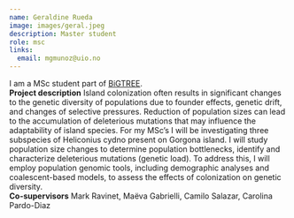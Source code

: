 ```yaml
---
name: Geraldine Rueda
image: images/geral.jpeg
description: Master student
role: msc
links:
  email: mgmunoz@uio.no
---
```


I am a MSc student part of [BiGTREE](www.bigtree-training.org).
<br>
**Project description** Island colonization often results in significant changes to the genetic diversity of populations due to founder effects, genetic drift, and changes of selective pressures. Reduction of population sizes can lead to the accumulation of deleterious mutations that may influence the adaptability of island species. For my MSc’s I will be investigating three subspecies of Heliconius cydno present on Gorgona island. I will study population size changes to determine population bottlenecks, identify and characterize deleterious mutations (genetic load). To address this, I will employ population genomic tools, including demographic analyses and coalescent-based models, to assess the effects of colonization on genetic diversity.
<br> **Co-supervisors** Mark Ravinet, Maëva Gabrielli, Camilo Salazar, Carolina Pardo-Diaz
